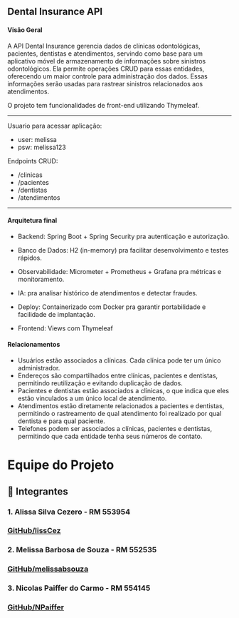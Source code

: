 ## Dental Insurance API

#### Visão Geral

A API Dental Insurance gerencia dados de clínicas odontológicas, pacientes, dentistas e atendimentos, servindo como base para um aplicativo móvel de armazenamento de informações sobre sinistros odontológicos. Ela permite operações CRUD para essas entidades, oferecendo um maior controle para administração dos dados. Essas informações serão usadas para rastrear sinistros relacionados aos atendimentos.

O projeto tem funcionalidades de front-end utilizando Thymeleaf.

---

Usuario para acessar aplicação:
- user: melissa
- psw: melissa123

Endpoints CRUD:

- /clinicas
- /pacientes
- /dentistas
- /atendimentos
---

#### Arquitetura final
- Backend: Spring Boot + Spring Security pra autenticação e autorização.
    
- Banco de Dados: H2 (in-memory) pra facilitar desenvolvimento e testes rápidos.
    
- Observabilidade: Micrometer + Prometheus + Grafana pra métricas e monitoramento.
    
- IA: pra analisar histórico de atendimentos e detectar fraudes.
    
- Deploy: Containerizado com Docker pra garantir portabilidade e facilidade de implantação.
    
- Frontend: Views com Thymeleaf

#### Relacionamentos

- Usuários estão associados a clínicas. Cada clínica pode ter um único administrador.
- Endereços são compartilhados entre clínicas, pacientes e dentistas, permitindo reutilização e evitando duplicação de dados.
- Pacientes e dentistas estão associados a clínicas, o que indica que eles estão vinculados a um único local de atendimento.
- Atendimentos estão diretamente relacionados a pacientes e dentistas, permitindo o rastreamento de qual atendimento foi realizado por qual dentista e para qual paciente.
- Telefones podem ser associados a clínicas, pacientes e dentistas, permitindo que cada entidade tenha seus números de contato.

# Equipe do Projeto

## 🚀 Integrantes

### 1. Alissa Silva Cezero - RM 553954
### [GitHub/lissCez](https://github.com/lissCez)

### 2. Melissa Barbosa de Souza - RM 552535
### [GitHub/melissabsouza](https://github.com/melissabsouza)

### 3. Nicolas Paiffer do Carmo - RM 554145
### [GitHub/NPaiffer](https://github.com/NPaiffer) 



